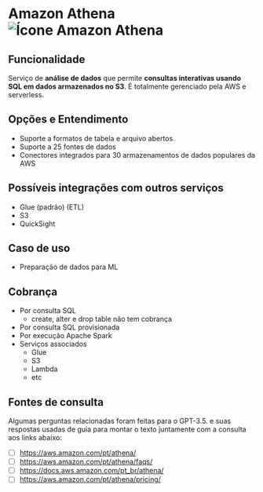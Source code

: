 # Amazon Athena![Ícone Amazon Athena](https://icon.icepanel.io/AWS/svg/Analytics/Athena.svg)
 
## Funcionalidade  
Serviço de  **análise de dados**  que permite  **consultas interativas usando SQL em dados armazenados no S3**.
É totalmente gerenciado pela AWS e serverless.


## Opções e Entendimento  
-   Suporte a formatos de tabela e arquivo abertos
-   Suporte a 25 fontes de dados
-   Conectores integrados para 30 armazenamentos de dados populares da AWS


## Possíveis integrações com outros serviços  
-   Glue (padrão) (ETL)
-   S3
-   QuickSight


## Caso de uso  
-   Preparação de dados para ML


## Cobrança  
-   Por consulta SQL
    -   create, alter e drop table não tem cobrança
-   Por consulta SQL provisionada
-   Por execução Apache Spark
-   Serviços associados
    -   Glue
    -   S3
    -   Lambda
    -   etc


## Fontes de consulta
Algumas perguntas relacionadas foram feitas para o GPT-3.5. e suas respostas usadas de guia para montar o texto juntamente com a consulta aos links abaixo:
- [ ] https://aws.amazon.com/pt/athena/
- [ ] https://aws.amazon.com/pt/athena/faqs/
- [ ] https://docs.aws.amazon.com/pt_br/athena/
- [ ] https://aws.amazon.com/pt/athena/pricing/
